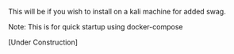 This will be if you wish to install on a kali machine for added swag.

Note: This is for quick startup using docker-compose  








[Under Construction]
